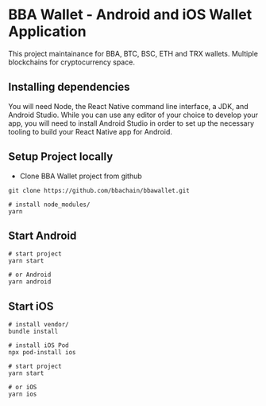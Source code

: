 # BBA Wallet - Android and iOS Wallet Application

This project maintainance for BBA, BTC, BSC, ETH and TRX wallets. Multiple blockchains for cryptocurrency space.

## Installing dependencies

You will need Node, the React Native command line interface, a JDK, and Android Studio.
While you can use any editor of your choice to develop your app, you will need to install Android Studio in order to set up the necessary tooling to build your React Native app for Android.

## Setup Project locally

- Clone BBA Wallet project from github

```
git clone https://github.com/bbachain/bbawallet.git

# install node_modules/
yarn
```

## Start Android

```
# start project
yarn start

# or Android
yarn android
```

## Start iOS

```
# install vendor/
bundle install

# install iOS Pod
npx pod-install ios

# start project
yarn start

# or iOS
yarn ios
```

